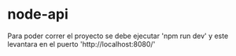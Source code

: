 # node-api

Para poder correr el proyecto se debe ejecutar 'npm run dev' y este levantara en el puerto 'http://localhost:8080/'